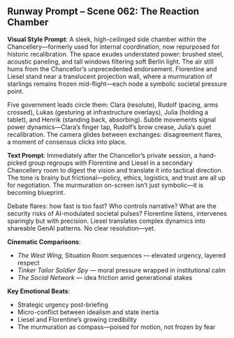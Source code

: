 ## Runway Prompt – Scene 062: The Reaction Chamber

**Visual Style Prompt**:
A sleek, high-ceilinged side chamber within the Chancellery—formerly used for internal coordination, now repurposed for historic recalibration. The space exudes understated power: brushed steel, acoustic paneling, and tall windows filtering soft Berlin light. The air still hums from the Chancellor’s unprecedented endorsement. Florentine and Liesel stand near a translucent projection wall, where a murmuration of starlings remains frozen mid-flight—each node a symbolic societal pressure point.

Five government leads circle them: Clara (resolute), Rudolf (pacing, arms crossed), Lukas (gesturing at infrastructure overlays), Julia (holding a tablet), and Henrik (standing back, absorbing). Subtle movements signal power dynamics—Clara’s finger tap, Rudolf’s brow crease, Julia’s quiet recalibration. The camera glides between exchanges: disagreement flares, a moment of consensus clicks into place.

**Text Prompt**:
Immediately after the Chancellor’s private session, a hand-picked group regroups with Florentine and Liesel in a secondary Chancellery room to digest the vision and translate it into tactical direction. The tone is brainy but frictional—policy, ethics, logistics, and trust are all up for negotiation. The murmuration on-screen isn’t just symbolic—it is becoming blueprint.

Debate flares: how fast is too fast? Who controls narrative? What are the security risks of AI-modulated societal pulses? Florentine listens, intervenes sparingly but with precision. Liesel translates complex dynamics into shareable GenAI patterns. No clear resolution—yet.

**Cinematic Comparisons**:
- *The West Wing*, Situation Room sequences — elevated urgency, layered respect  
- *Tinker Tailor Soldier Spy* — moral pressure wrapped in institutional calm  
- *The Social Network* — idea friction amid generational stakes

**Key Emotional Beats**:
- Strategic urgency post-briefing  
- Micro-conflict between idealism and state inertia  
- Liesel and Florentine’s growing credibility  
- The murmuration as compass—poised for motion, not frozen by fear
